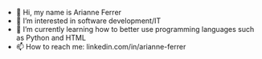 - 👋 Hi, my name is Arianne Ferrer
- 👀 I’m interested in software development/IT
- 🌱 I’m currently learning how to better use programming languages such as Python and HTML
- 📫 How to reach me: linkedin.com/in/arianne-ferrer

<!---
FerrariAri5/FerrariAri5 is a ✨ special ✨ repository because its `README.md` (this file) appears on your GitHub profile.
You can click the Preview link to take a look at your changes.
--->
